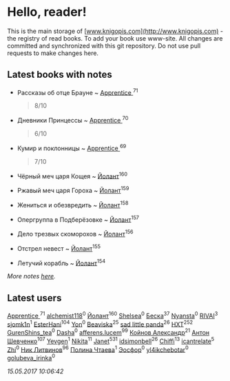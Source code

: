 # Hello, reader!
This is the main storage of [www.knigopis.com](http://www.knigopis.com) - the registry of read books.
To add your book use www-site. All changes are committed and synchronized with this git repository.
Do not use pull requests to make changes here.


## Latest books with notes
* Рассказы об отце Брауне ~ [Apprentice ](users/528/52821952-vkontakte)<sup>71</sup>
    > 8/10

* Дневники Принцессы ~ [Apprentice ](users/528/52821952-vkontakte)<sup>70</sup>
    > 6/10

* Кумир и поклонницы ~ [Apprentice ](users/528/52821952-vkontakte)<sup>69</sup>
    > 7/10

* Чёрный меч царя Кощея ~ [Йолант](users/104/104690883692185089260-google)<sup>160</sup>

* Ржавый меч царя Гороха ~ [Йолант](users/104/104690883692185089260-google)<sup>159</sup>

* Жениться и обезвредить ~ [Йолант](users/104/104690883692185089260-google)<sup>158</sup>

* Опергруппа в Подберёзовке ~ [Йолант](users/104/104690883692185089260-google)<sup>157</sup>

* Дело трезвых скоморохов ~ [Йолант](users/104/104690883692185089260-google)<sup>156</sup>

* Отстрел невест ~ [Йолант](users/104/104690883692185089260-google)<sup>155</sup>

* Летучий корабль ~ [Йолант](users/104/104690883692185089260-google)<sup>154</sup>


_More notes [here](latest_books_with_notes.md)._


## Latest users
[Apprentice ](users/528/52821952-vkontakte)<sup>71</sup> 
[alchemist118](users/319/319009295-vkontakte)<sup>0</sup> 
[Йолант](users/104/104690883692185089260-google)<sup>160</sup> 
[Shelsea](users/967/9675370869020666520-mailru)<sup>0</sup> 
[Беска](users/157/1577468-vkontakte)<sup>37</sup> 
[Nyansta](users/241/241453083-vkontakte)<sup>0</sup> 
[RIVAI](users/105/105617470861273678190-google)<sup>3</sup> 
[sjomk1n](users/243/243975624-vkontakte)<sup>1</sup> 
[EsterHani](users/305/30558181-vkontakte)<sup>104</sup> 
[Yon](users/103/10348899-vkontakte)<sup>0</sup> 
[Beaviska](users/102/10202544960024508-facebook)<sup>25</sup> 
[sad little panda](users/188/1882525281990290-facebook)<sup>26</sup> 
[HXT](users/100/100002563462782-facebook)<sup>252</sup> 
[GurenShins_tea](users/712/712242609159274496-twitter)<sup>0</sup> 
[Dasha](users/130/13015628898852979311-mailru)<sup>0</sup> 
[afferens.lucem](users/196/196071655-vkontakte)<sup>99</sup> 
[Койнов Александр](users/414/414040473-vkontakte)<sup>21</sup> 
[Антон Шевченко](users/339/339786161-vkontakte)<sup>107</sup> 
[Yevgen](users/100/100001921022265-facebook)<sup>1</sup> 
[Nikita](users/100/100684315-vkontakte)<sup>11</sup> 
[Janet](users/205/20565064-vkontakte)<sup>531</sup> 
[idsimonbell](users/380/380554090-vkontakte)<sup>26</sup> 
[Chiffi](users/105/105831994080785626680-google)<sup>13</sup> 
[icantrelate](users/111/111003752220369872386-googleplus)<sup>5</sup> 
[Zhi](users/104/104502610850806942588-google)<sup>0</sup> 
[Ник Литвинов](users/241/241974816-vkontakte)<sup>96</sup> 
[Полина Чтаева](users/182/18209789998000712034-mailru)<sup>1</sup> 
[Эосфор](users/193/1931089343792598-facebook)<sup>0</sup> 
[yl4ikchebotar](users/651/65177110-vkontakte)<sup>0</sup> 
[golubeva_irinka](users/208/20867638-vkontakte)<sup>0</sup> 


_15.05.2017 10:06:42_
